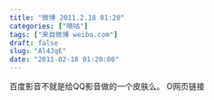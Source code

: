 ```yaml
---
title: "微博 2011.2.18 01:20"
categories: ["嘀咕"]
tags: ["来自微博 weibo.com"]
draft: false
slug: "Al4JqE"
date: "2011-02-18 01:20:00"
---
```


<p>百度影音不就是给QQ影音做的一个皮肤么。 O网页链接 ​​​​</p>
